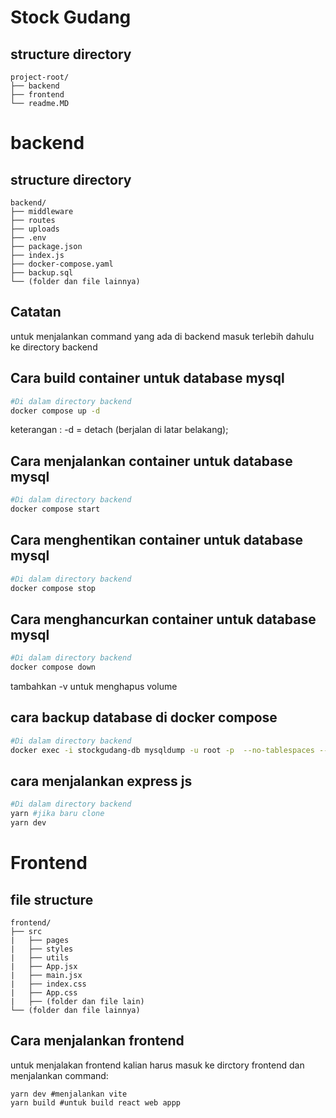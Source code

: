 # Stock Gudang
## structure directory
```
project-root/
├── backend
├── frontend
└── readme.MD
```

# backend

## structure directory
```
backend/
├── middleware
├── routes
├── uploads
├── .env
├── package.json
├── index.js
├── docker-compose.yaml
├── backup.sql
└── (folder dan file lainnya)
```

## Catatan
untuk menjalankan command yang ada di backend masuk terlebih dahulu ke directory backend

## Cara build container untuk database mysql
```bash
#Di dalam directory backend
docker compose up -d 
```
keterangan :
-d = detach (berjalan di latar belakang);

## Cara menjalankan container untuk database mysql
```bash
#Di dalam directory backend
docker compose start
```

## Cara menghentikan container untuk database mysql
```bash
#Di dalam directory backend
docker compose stop
```

## Cara menghancurkan container untuk database mysql
```bash
#Di dalam directory backend
docker compose down
```
tambahkan -v untuk menghapus volume

## cara backup database di docker compose
```bash
#Di dalam directory backend
docker exec -i stockgudang-db mysqldump -u root -p  --no-tablespaces --databases stockgudang > backup.sql
```

## cara menjalankan express js
```bash
#Di dalam directory backend
yarn #jika baru clone
yarn dev
```

# Frontend

## file structure 
```
frontend/
├── src
|   ├── pages
|   ├── styles
|   ├── utils
|   ├── App.jsx
|   ├── main.jsx
|   ├── index.css
|   ├── App.css
|   ├── (folder dan file lain)
└── (folder dan file lainnya)
```

## Cara menjalankan frontend
untuk menjalakan frontend kalian harus masuk ke dirctory frontend dan menjalankan command:
```
yarn dev #menjalankan vite
yarn build #untuk build react web appp
```